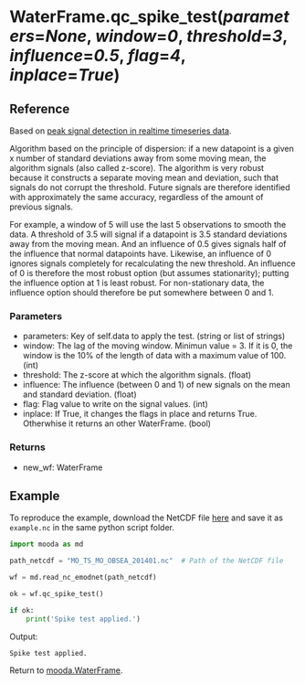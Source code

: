 # WaterFrame.qc_spike_test(*parameters*=*None*, *window*=*0*, *threshold*=*3*, *influence*=*0.5*, *flag*=*4*, *inplace*=*True*)

## Reference

Based on [peak signal detection in realtime timeseries data](https://stackoverflow.com/questions/22583391/peak-signal-detection-in-realtime-timeseries-data).

Algorithm based on the principle of dispersion: if a new datapoint is a given x number of standard deviations away from some moving mean, the algorithm signals (also called z-score). The algorithm is very robust because it constructs a separate moving mean and deviation, such that signals do not corrupt the threshold. Future signals are therefore identified with approximately the same accuracy, regardless of the amount of previous signals.
    
For example, a window of 5 will use the last 5 observations to smooth the data. A threshold of 3.5 will signal if a datapoint is 3.5 standard deviations away from the moving mean. And an influence of 0.5 gives signals half of the influence that normal datapoints have. Likewise, an influence of 0 ignores signals completely for recalculating the new threshold. An influence of 0 is therefore the most robust option (but assumes stationarity); putting the influence option at 1 is least robust. For non-stationary data, the influence option should therefore be put somewhere between 0 and 1.

### Parameters

* parameters: Key of self.data to apply the test. (string or list of strings)
* window: The lag of the moving window. Minimun value = 3. If it is 0, the window is the 10% of the length of data with a maximum value of 100. (int)
* threshold: The z-score at which the algorithm signals. (float)
* influence: The influence (between 0 and 1) of new signals on the mean and standard deviation. (float)
* flag: Flag value to write on the signal values. (int)
* inplace: If True, it changes the flags in place and returns True. Otherwhise it returns an other WaterFrame. (bool)

### Returns

* new_wf: WaterFrame

## Example

To reproduce the example, download the NetCDF file [here](http://data.emso.eu/files/emso/obsea/mo/ts/MO_TS_MO_OBSEA.nc) and save it as `example.nc` in the same python script folder.

```python
import mooda as md

path_netcdf = "MO_TS_MO_OBSEA_201401.nc"  # Path of the NetCDF file

wf = md.read_nc_emodnet(path_netcdf)

ok = wf.qc_spike_test()

if ok:
    print('Spike test applied.')
```

Output:

```shell
Spike test applied.
```

Return to [mooda.WaterFrame](../waterframe.md).

